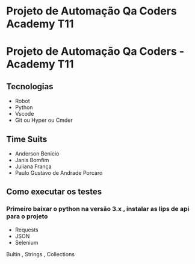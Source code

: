 <h1> Projeto de Automação Qa Coders Academy T11 <h1> 

# Projeto de Automação Qa Coders -  Academy T11 #

 
 ## Tecnologias 

 - Robot
 - Python
 - Vscode
 - Git ou Hyper ou Cmder
 

 ## Time Suits

 - Anderson Benicio
 - Janis Bomfim
 - Juliana França
 - Paulo Gustavo de Andrade Porcaro

 ## Como executar os testes

 ### Primeiro baixar o python na versão 3.x , instalar as lips de api para o projeto

- Requests
- JSON
- Selenium

Bultin , Strings , Collections
